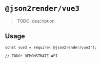 # `@json2render/vue3`

> TODO: description

## Usage

```
const vue3 = require('@json2render/vue3');

// TODO: DEMONSTRATE API
```
